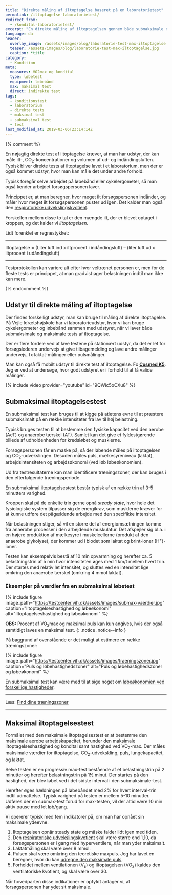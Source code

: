 ```yaml
---
title: "Direkte måling af iltoptagelse baseret på en laboratorietest"
permalink: /iltoptagelse-laboratorietest/
redirect_from:
  - /kondital-laboratorietest/
excerpt: "En direkte måling af iltoptagelsen gennem både submaksimale og maksimale forsøgsprotokoller med maske, hvor man måler ilt- og kuldioxidindholdet og volumen af indåndingsluften og udåndingsluften."
language: da
header:
  overlay_image: /assets/images/blog/laboratorie-test-max-iltoptagelse.jpg
  teaser: /assets/images/blog/laboratorie-test-max-iltoptagelse.jpg
  caption: *title
category:
  - Kondition
meta:
  measures: VO2max og kondital
  type: løbetest
  equipment: løbebånd
  max: maksimal test
  direct: indirekte test
tags:
  - konditionstest
  - laboratorium
  - direkte tests
  - maksimal test
  - submaksimal test
  - test
last_modified_at: 2019-03-06T23:14:14Z
---
```


{% comment %}

En nøjagtig direkte test af iltoptagelse kræver, at man har udstyr, der kan måle ilt-, CO<sub>2</sub>-koncentrationer og volumen af ud- og indåndingsluften. Typisk bliver direkte tests af iltoptagelse lavet i et laboratorium, men der er også kommet udstyr, hvor man kan måle det under andre forhold.

Typisk foregår selve arbejdet på løbebånd eller cykelergometer, så man også kender arbejdet forsøgspersonen laver.

Princippet er, at man beregner, hvor meget ilt forsøgspersonen indånder, og måler hvor meget ilt forsøgspersonen puster ud igen. Det kalder man også den [respiratoriske udvekslingskvotient](/respiratoriske-metaboliske-udvekslingskvotient/).

Forskellen mellem disse to tal er den mængde ilt, der er blevet optaget i kroppen, og det kalder vi _iltoptagelsen_.

Lidt forenklet er regnestykket:

***

Iltoptagelse = (Liter luft ind x iltprocent i indåndingsluft) – (liter luft ud x iltprocent i udåndingsluft)

***

Testprotokollen kan variere alt efter hvor veltrænet personen er, men for de fleste tests er princippet, at man gradvist øger belastningen indtil man ikke kan mere.

{% endcomment %}

## Udstyr til direkte måling af iltoptagelse

Der findes forskelligt udstyr, man kan bruge til måling af direkte iltoptagelse. På Vejle Idrætshøjskole har vi laboratorieudstyr, hvor vi kan bruge cykelergometer og løbebånd sammen med udstyret, når vi laver både submaksimale og maksimale tests af iltoptagelse.

Der er flere fordele ved at lave testene på stationært udstyr, da det er let for forsøgslederen undervejs at give tilbagemelding og lave andre målinger undervejs, fx laktat-målinger eller pulsmålinger.

Man kan også få mobilt udstyr til direkte test af iltoptagelse. Fx **[Cosmed K5](https://www.cosmed.com/en/products/cardio-pulmonary-exercise-test/k5)**. Jeg er ved at undersøge, hvor godt udstyret er i forhold til at få valide målinger.

{% include video provider="youtube" id="9QWic5oCXu8" %}

## Submaksimal iltoptagelsestest

En submaksimal test kan bruges til at kigge på atletens evne til at præstere submaksimalt på en række intensiteter fra lav til høj belastning.

Typisk bruges testen til at bestemme den fysiske kapacitet ved den aerobe (AeT) og anaerobe tærskel (AT). Samlet kan det give et fyldestgørende billede af udholdenheden for kredsløbet og musklerne.

Forsøgspersonen får en maske på, så der løbende måles på iltoptagelsen og CO<sub>2</sub>-udvekslingen. Desuden måles puls, mælkesyreniveau (laktat), arbejdsintensiteten og arbejdsøkonomi (ved løb løbeøkonomien).

Ud fra testresultaterne kan man identificere træningszoner, der kan bruges i den efterfølgende træningsperiode.

En submaksimal iltoptagelsestest består typisk af en række trin af 3-5 minutters varighed.

Kroppen skal på de enkelte trin gerne opnå _steady state_, hvor hele det fysiologiske system tilpasser sig de energikrav, som musklerne kræver for at kunne udføre det pågældende arbejde med den specifikke intensitet.

Når belastningen stiger, så vil en større del af energiomsætningen komme fra anaerobe processer i den arbejdende muskulatur. Det afspejler sig bl.a. i en højere produktion af mælkesyre i muskelcellerne (produkt af den anaerobe glykolyse), der kommer ud i blodet som laktat og brint-ioner (H<sup>+</sup>)-ioner.

Testen kan eksempelvis bestå af 10 min opvarmning og herefter ca. 5 belastningstrin af 5 min hvor intensiteten øges med 1 km/t mellem hvert trin. Der startes med relativ let intensitet, og sluttes ved en intensitet lige omkring den anaerobe tærskel (omkring 4 mmol laktat).

### Eksempler på værdier fra en submaksimal løbetest

{% include figure image_path="https://testcenter.vih.dk/assets/images/submax-vaerdier.jpg" caption="Iltoptagelseshastighed og løbeøkonomi" alt="Iltoptagelseshastighed og løbeøkonomi" %}

**OBS:** Procent af VO<sub>2</sub>max og maksimal puls kan kun angives, hvis der også samtidigt laves en maksimal test.
{: .notice .notice--info }

På baggrund af ovenstående er det muligt at estimere en række træningszoner:

{% include figure image_path="https://testcenter.vih.dk/assets/images/traeningszoner.jpg" caption="Puls og løbehastighedszoner" alt="Puls og løbehastighedszoner og løbeøkonomi" %}

En submaksimal test kan være med til at sige noget om [løbeøkonomien ved forskellige hastigheder](/lobeokonomi/).

***
Læs: [Find dine træningszoner](/traeningszoner/)
***

## Maksimal iltoptagelsestest

Formålet med den maksimale iltoptagelsestest er at bestemme den maksimale aerobe arbejdskapacitet, herunder den maksimale iltoptagelseshastighed og kondital samt hastighed ved VO<sub>2</sub>-max. Der måles maksimale værdier for iltoptagelse, CO<sub>2</sub>-udvekskling, puls, lungekapacitet, og laktat.

Selve testen er en progressiv max-test bestående af et belastningstrin på 2 minutter og herefter belastningstrin på 1½ minut. Der startes på den hastighed, der blev løbet ved i det sidste interval i den submaksimale-test.

Herefter øges hældningen på løbebåndet med 2% for hvert interval-trin indtil udmattelse. Typisk varighed på testen er mellem 5-10 minutter. Udføres der en submax-test forud for max-testen, vil der altid være 10 min aktiv pause med let løb/gang.

Vi opererer typisk med fem indikatorer på, om man har opnået sin maksimale ydeevne.

1. Iltoptagelsen opnår steady state og måske falder lidt igen med tiden.
2. Den [respiratoriske udvekslingskvotient](/respiratoriske-metaboliske-udvekslingskvotient/) skal være større end 1,10, da forsøgspersonen er i gang med hyperventilere, når man yder maksimalt.
3. Laktatmåling skal være over 8 mmol.
4. Pulsen skal være omkring den teoretiske maxpuls. Jeg har lavet en beregner, hvor du kan [udregne den maksimale puls](/test-max-puls/).
5. Forholdet mellem ventilationen (V<sub>E</sub>) og iltoptagelsen (VO<sub>2</sub>) kaldes den ventilatoriske kvotient, og skal være over 30.

Når hovedparten disse indikationer er opfyldt antager vi, at forsøgspersonen har ydet sit maksimale.
